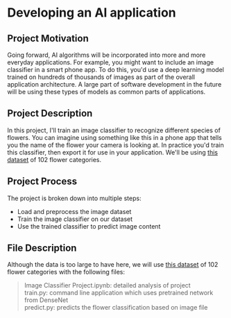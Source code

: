 # Developing an AI application
## Project Motivation
Going forward, AI algorithms will be incorporated into more and more everyday applications. For example, you might want to include an image classifier in a smart phone app. To do this, you'd use a deep learning model trained on hundreds of thousands of images as part of the overall application architecture. A large part of software development in the future will be using these types of models as common parts of applications. 

## Project Description
In this project, I'll train an image classifier to recognize different species of flowers. You can imagine using something like this in a phone app that tells you the name of the flower your camera is looking at. In practice you'd train this classifier, then export it for use in your application. We'll be using [this dataset](http://www.robots.ox.ac.uk/~vgg/data/flowers/102/index.html) of 102 flower categories. 

## Project Process
The project is broken down into multiple steps:

* Load and preprocess the image dataset
* Train the image classifier on our dataset
* Use the trained classifier to predict image content

## File Description
Although the data is too large to have here, we will use [this dataset](http://www.robots.ox.ac.uk/~vgg/data/flowers/102/index.html) of 102 flower categories with the following files: <br> 

>Image Classifier Project.ipynb: detailed analysis of project <br> 
>train.py: command line application which uses pretrained network from DenseNet <br> 
>predict.py: predicts the flower classification based on image file <br> 


